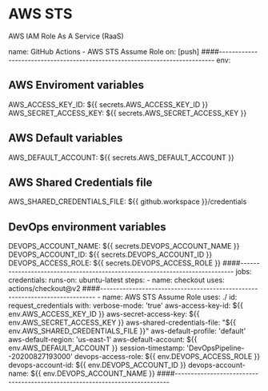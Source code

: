 # AWS STS
AWS IAM Role As A Service (RaaS)

name: GitHub Actions - AWS STS Assume Role
on: [push]
####----------------------------------------------------------------------------
env:
  ## AWS Enviroment variables
  AWS_ACCESS_KEY_ID: ${{ secrets.AWS_ACCESS_KEY_ID }}
  AWS_SECRET_ACCESS_KEY: ${{ secrets.AWS_SECRET_ACCESS_KEY }}
  ## AWS Default variables
  AWS_DEFAULT_ACCOUNT: ${{ secrets.AWS_DEFAULT_ACCOUNT }}
  ## AWS Shared Credentials file
  AWS_SHARED_CREDENTIALS_FILE: ${{ github.workspace }}/credentials
  ## DevOps environment variables
  DEVOPS_ACCOUNT_NAME: ${{ secrets.DEVOPS_ACCOUNT_NAME }}
  DEVOPS_ACCOUNT_ID: ${{ secrets.DEVOPS_ACCOUNT_ID }}
  DEVOPS_ACCESS_ROLE: ${{ secrets.DEVOPS_ACCESS_ROLE }}
####----------------------------------------------------------------------------
jobs:
  credentials:
    runs-on: ubuntu-latest
    steps:
      - name: checkout
        uses: actions/checkout@v2
####----------------------------------------------------------------------------
      - name: AWS STS Assume Role
        uses: ./
        id: request_credentials
        with:
          verbose-mode: 'true'
          aws-access-key-id: ${{ env.AWS_ACCESS_KEY_ID }}
          aws-secret-access-key: ${{ env.AWS_SECRET_ACCESS_KEY }}
          aws-shared-credentials-file: "${{ env.AWS_SHARED_CREDENTIALS_FILE }}"
          aws-default-profile: 'default'
          aws-default-region: 'us-east-1'
          aws-default-account: ${{ env.AWS_DEFAULT_ACCOUNT }}
          session-timestamp: 'DevOpsPipeline--20200827193000'
          devops-access-role: ${{ env.DEVOPS_ACCESS_ROLE }}
          devops-account-id: ${{ env.DEVOPS_ACCOUNT_ID }}
          devops-account-name: ${{ env.DEVOPS_ACCOUNT_NAME }}
####----------------------------------------------------------------------------
